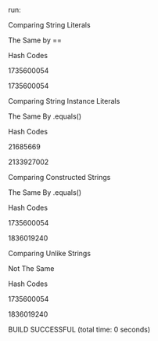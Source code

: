 run:

Comparing String Literals

The Same by ==

Hash Codes

1735600054

1735600054


Comparing String Instance Literals

The Same By .equals()

Hash Codes

21685669

2133927002


Comparing Constructed Strings

The Same By .equals()

Hash Codes

1735600054

1836019240


Comparing Unlike Strings

Not The Same

Hash Codes

1735600054

1836019240

BUILD SUCCESSFUL (total time: 0 seconds)
